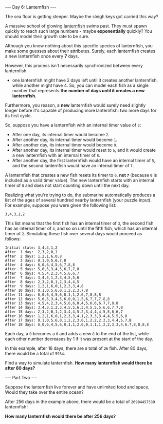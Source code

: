 --- Day 6: Lanternfish ---

The sea floor is getting steeper. Maybe the sleigh keys got carried this way?

A massive school of glowing
[lanternfish](https://en.wikipedia.org/wiki/Lanternfish) swims past. They must
spawn quickly to reach such large numbers - maybe **exponentially** quickly?
You should model their growth rate to be sure.

Although you know nothing about this specific species of lanternfish, you make
some guesses about their attributes. Surely, each lanternfish creates a new
lanternfish once every **7** days.

However, this process isn't necessarily synchronized between every lanternfish
- one lanternfish might have 2 days left until it creates another lanternfish,
while another might have 4. So, you can model each fish as a single number that
represents **the number of days until it creates a new lanternfish**.

Furthermore, you reason, a **new** lanternfish would surely need slightly
longer before it's capable of producing more lanternfish: two more days for
its first cycle.

So, suppose you have a lanternfish with an internal timer value of `3`:

  - After one day, its internal timer would become `2`.
  - After another day, its internal timer would become `1`.
  - After another day, its internal timer would become `0`.
  - After another day, its internal timer would reset to `6`, and it would
    create a new lanternfish with an internal timer of `8`.
  - After another day, the first lanternfish would have an internal timer of
    `5`, and the second lanternfish would have an internal timer of `7`.

A lanternfish that creates a new fish resets its timer to `6`, **not `7`**
(because `0` is included as a valid timer value). The new lanternfish starts
with an internal timer of `8` and does not start counting down until the next
day.

Realizing what you're trying to do, the submarine automatically produces a list
of the ages of several hundred nearby lanternfish (your puzzle input).
For example, suppose you were given the following list:

```text
3,4,3,1,2
```

This list means that the first fish has an internal timer of `3`, the second
fish has an internal timer of `4`, and so on until the fifth fish, which has an
internal timer of `2`. Simulating these fish over several days would proceed as
follows:

```text
Initial state: 3,4,3,1,2
After  1 day:  2,3,2,0,1
After  2 days: 1,2,1,6,0,8
After  3 days: 0,1,0,5,6,7,8
After  4 days: 6,0,6,4,5,6,7,8,8
After  5 days: 5,6,5,3,4,5,6,7,7,8
After  6 days: 4,5,4,2,3,4,5,6,6,7
After  7 days: 3,4,3,1,2,3,4,5,5,6
After  8 days: 2,3,2,0,1,2,3,4,4,5
After  9 days: 1,2,1,6,0,1,2,3,3,4,8
After 10 days: 0,1,0,5,6,0,1,2,2,3,7,8
After 11 days: 6,0,6,4,5,6,0,1,1,2,6,7,8,8,8
After 12 days: 5,6,5,3,4,5,6,0,0,1,5,6,7,7,7,8,8
After 13 days: 4,5,4,2,3,4,5,6,6,0,4,5,6,6,6,7,7,8,8
After 14 days: 3,4,3,1,2,3,4,5,5,6,3,4,5,5,5,6,6,7,7,8
After 15 days: 2,3,2,0,1,2,3,4,4,5,2,3,4,4,4,5,5,6,6,7
After 16 days: 1,2,1,6,0,1,2,3,3,4,1,2,3,3,3,4,4,5,5,6,8
After 17 days: 0,1,0,5,6,0,1,2,2,3,0,1,2,2,2,3,3,4,4,5,7,8
After 18 days: 6,0,6,4,5,6,0,1,1,2,6,0,1,1,1,2,2,3,3,4,6,7,8,8,8,8
```

Each day, a `0` becomes a `6` and adds a new `8` to the end of the list, while
each other number decreases by 1 if it was present at the start of the day.

In this example, after 18 days, there are a total of `26` fish. After 80 days,
there would be a total of `5934`.

Find a way to simulate lanternfish.
**How many lanternfish would there be after 80 days?**

--- Part Two ---

Suppose the lanternfish live forever and have unlimited food and space.
Would they take over the entire ocean?

After 256 days in the example above, there would be a total of `26984457539`
lanternfish!

**How many lanternfish would there be after 256 days?**
